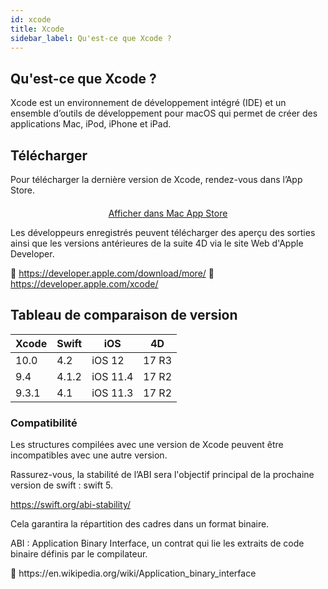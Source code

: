 ```yaml
---
id: xcode
title: Xcode
sidebar_label: Qu'est-ce que Xcode ?
---
```

## Qu'est-ce que Xcode ?

Xcode est un environnement de développement intégré (IDE) et un ensemble d’outils de développement pour macOS qui permet de créer des applications Mac, iPod, iPhone et iPad.

## Télécharger

Pour télécharger la dernière version de Xcode, rendez-vous dans l’App Store.

<div style="text-align: center; margin-top: 20px">
  <p>
    

<a class="button" href="macappstore://itunes.apple.com/app/id497799835?mt=12">Afficher dans Mac App Store </a>

  </p>
</div>

Les développeurs enregistrés peuvent télécharger des aperçu des sorties ainsi que les versions antérieures de la suite 4D via le site Web d'Apple Developer.

🔗 https://developer.apple.com/download/more/ 🔗 https://developer.apple.com/xcode/

## Tableau de comparaison de version

| Xcode | Swift | iOS      | 4D    |
| ----- | ----- | -------- | ----- |
| 10.0  | 4.2   | iOS 12   | 17 R3 |
| 9.4   | 4.1.2 | iOS 11.4 | 17 R2 |
| 9.3.1 | 4.1   | iOS 11.3 | 17 R2 |

### Compatibilité

Les structures compilées avec une version de Xcode peuvent être incompatibles avec une autre version.

Rassurez-vous, la stabilité de l’ABI sera l'objectif principal de la prochaine version de swift : swift 5.

https://swift.org/abi-stability/

Cela garantira la répartition des cadres dans un format binaire.

<div class="tips">
  <p>
    ABI : Application Binary Interface, un contrat qui lie les extraits de code binaire définis par le compilateur.
  </p>
  
  <p>
    🔗 https://en.wikipedia.org/wiki/Application_binary_interface
  </p>
</div>